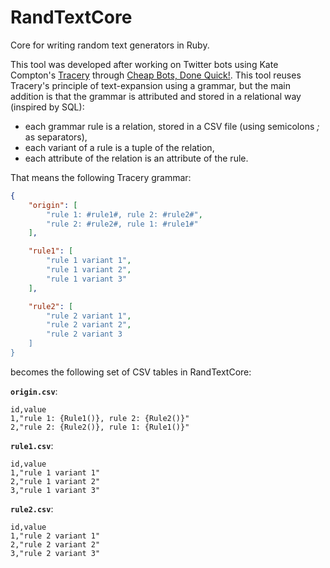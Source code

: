 # RandTextCore

Core for writing random text generators in Ruby.

This tool was developed after working on Twitter bots using Kate Compton's
[Tracery](https://github.com/galaxykate/tracery) through
[Cheap Bots, Done Quick!](https://cheapbotsdonequick.com/). This tool reuses
Tracery's principle of text-expansion using a grammar, but the main addition is
that the grammar is attributed and stored in a relational way (inspired by SQL):

- each grammar rule is a relation, stored in a CSV file (using semicolons _;_ as
  separators),
- each variant of a rule is a tuple of the relation,
- each attribute of the relation is an attribute of the rule.

That means the following Tracery grammar:

```json
{
    "origin": [
        "rule 1: #rule1#, rule 2: #rule2#",
        "rule 2: #rule2#, rule 1: #rule1#"
    ],

    "rule1": [
        "rule 1 variant 1",
        "rule 1 variant 2",
        "rule 1 variant 3"
    ],

    "rule2": [
        "rule 2 variant 1",
        "rule 2 variant 2",
        "rule 2 variant 3
    ]
}
```

becomes the following set of CSV tables in RandTextCore:

**`origin.csv`**:

```csv
id,value
1,"rule 1: {Rule1()}, rule 2: {Rule2()}"
2,"rule 2: {Rule2()}, rule 1: {Rule1()}"
```

**`rule1.csv`**:

```csv
id,value
1,"rule 1 variant 1"
2,"rule 1 variant 2"
3,"rule 1 variant 3"
```

**`rule2.csv`**:

```csv
id,value
1,"rule 2 variant 1"
2,"rule 2 variant 2"
3,"rule 2 variant 3"
```

